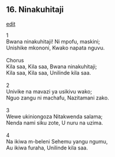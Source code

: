 ## 16. Ninakuhitaji
[edit](https://docs.google.com/document/d/1TX7_lJChQRSrS%2DLLVfzLmb24N6IsKWIp/edit?mode=html)



1\
Bwana ninakuhitaji! Ni mpofu, maskini;\
Unishike mkononi, Kwako napata nguvu.\
\
Chorus\
Kila saa, Kila saa, Bwana ninakuhitaji;\
Kila saa, Kila saa, Unilinde kila saa.\
\
2\
Univike na mavazi ya usikivu wako;\
Nguo zangu ni machafu, Nazitamani zako.\
\
3\
Wewe ukiniongoza Nitakwenda salama;\
Nenda nami siku zote, U nuru na uzima.\
\
4\
Na ikiwa m-beleni Sehemu yangu ngumu,\
Au ikiwa furaha, Unilinde kila saa.
